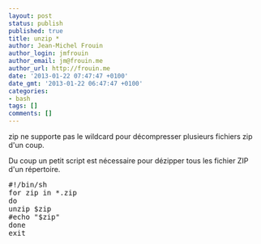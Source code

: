 ```yaml
---
layout: post
status: publish
published: true
title: unzip *
author: Jean-Michel Frouin
author_login: jmfrouin
author_email: jm@frouin.me
author_url: http://frouin.me
date: '2013-01-22 07:47:47 +0100'
date_gmt: '2013-01-22 06:47:47 +0100'
categories:
- bash
tags: []
comments: []
---
```

<p>zip ne supporte pas le wildcard pour décompresser plusieurs fichiers zip d'un coup.</p>
<p>Du coup un petit script est nécessaire pour dézipper tous les fichier ZIP d'un répertoire.</p>
<!--more-->
<pre class="brush:as3">#!/bin/sh
for zip in *.zip
do
unzip $zip
#echo "$zip"
done
exit</pre>

